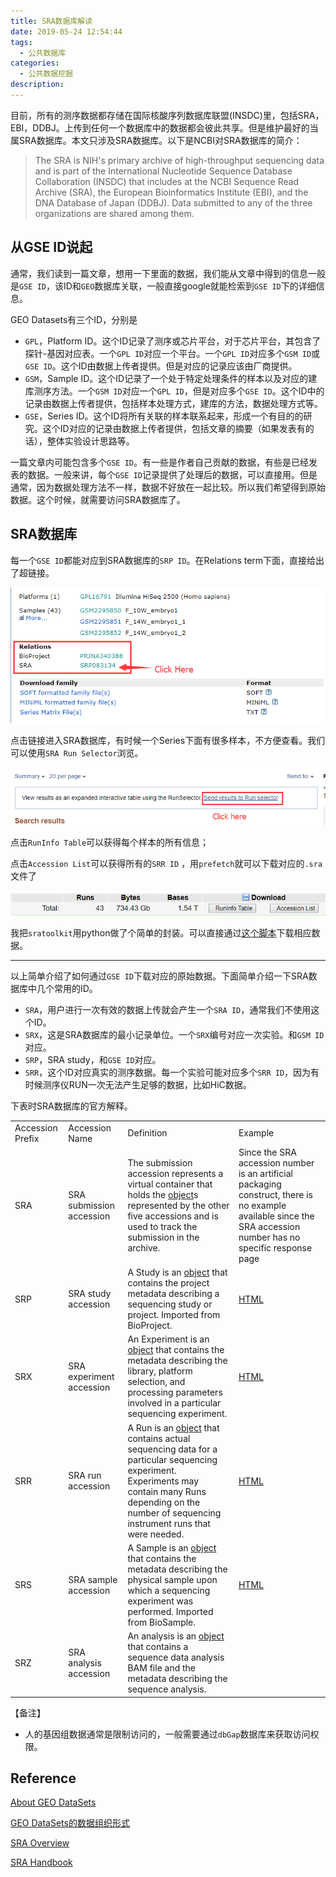 ```yaml
---
title: SRA数据库解读
date: 2019-05-24 12:54:44
tags:
  - 公共数据库
categories:
  - 公共数据挖掘
description:
---
```


目前，所有的测序数据都存储在国际核酸序列数据库联盟(INSDC)里，包括SRA，EBI，DDBJ。上传到任何一个数据库中的数据都会彼此共享。但是维护最好的当属SRA数据库。本文只涉及SRA数据库。以下是NCBI对SRA数据库的简介：

> The SRA is NIH's primary archive of high-throughput sequencing data and is part of the International Nucleotide Sequence Database Collaboration (INSDC) that includes at the NCBI Sequence Read Archive (SRA), the European Bioinformatics Institute (EBI), and the DNA Database of Japan (DDBJ). Data submitted to any of the three organizations are shared among them.

<!--more-->

## 从GSE ID说起

通常，我们读到一篇文章，想用一下里面的数据，我们能从文章中得到的信息一般是`GSE ID`，该ID和`GEO`数据库关联，一般直接google就能检索到`GSE ID`下的详细信息。

GEO Datasets有三个ID，分别是

- `GPL`，Platform ID。这个ID记录了测序或芯片平台，对于芯片平台，其包含了探针-基因对应表。一个`GPL ID`对应一个平台。一个`GPL ID`对应多个`GSM ID`或`GSE ID`。这个ID由数据上传者提供。但是对应的记录应该由厂商提供。
- `GSM`，Sample ID。这个ID记录了一个处于特定处理条件的样本以及对应的建库测序方法。一个`GSM ID`对应一个`GPL ID`，但是对应多个`GSE ID`。这个ID中的记录由数据上传者提供，包括样本处理方式，建库的方法，数据处理方式等。
- `GSE`，Series ID。这个ID将所有关联的样本联系起来，形成一个有目的的研究。这个ID对应的记录由数据上传者提供，包括文章的摘要（如果发表有的话），整体实验设计思路等。

一篇文章内可能包含多个`GSE ID`。有一些是作者自己贡献的数据，有些是已经发表的数据。一般来讲，每个`GSE ID`记录提供了处理后的数据，可以直接用。但是通常，因为数据处理方法不一样，数据不好放在一起比较。所以我们希望得到原始数据。这个时候，就需要访问SRA数据库了。

## SRA数据库

每一个`GSE ID`都能对应到SRA数据库的`SRP ID`。在Relations term下面，直接给出了超链接。

![](https://raw.githubusercontent.com/JarningGau/blog_images/master/20190524/GEO_1.png)

点击链接进入SRA数据库，有时候一个Series下面有很多样本，不方便查看。我们可以使用`SRA Run Selector`浏览。

![](https://raw.githubusercontent.com/JarningGau/blog_images/master/20190524/SRA_1.png)

点击`RunInfo Table`可以获得每个样本的所有信息；

点击`Accession List`可以获得所有的`SRR ID` ，用`prefetch`就可以下载对应的`.sra`文件了

![](https://raw.githubusercontent.com/JarningGau/blog_images/master/20190524/SRA_2.png)

我把`sratoolkit`用python做了个简单的封装。可以直接通过[这个脚本](<https://github.com/JarningGau/sra_download>)下载相应数据。

---

以上简单介绍了如何通过`GSE ID`下载对应的原始数据。下面简单介绍一下SRA数据库中几个常用的ID。

- `SRA`，用户进行一次有效的数据上传就会产生一个`SRA ID`，通常我们不使用这个ID。
- `SRX`，这是SRA数据库的最小记录单位。一个`SRX`编号对应一次实验。和`GSM ID`对应。
- `SRP`，SRA study，和`GSE ID`对应。
- `SRR`，这个ID对应真实的测序数据。每一个实验可能对应多个`SRR ID`，因为有时候测序仪RUN一次无法产生足够的数据，比如HiC数据。

下表时SRA数据库的官方解释。

|                  |                          |                                                              |                                                              |
| ---------------- | ------------------------ | ------------------------------------------------------------ | ------------------------------------------------------------ |
| Accession Prefix | Accession Name           | Definition                                                   | Example                                                      |
| SRA              | SRA submission accession | The submission accession represents a virtual container that holds the [object](http://en.wikipedia.org/wiki/Object_%28object-oriented_programming%29)s represented by the other five accessions and is used to track the submission in the archive. | Since the SRA accession number is an artificial packaging construct, there is no example available since the SRA accession number has no specific response page |
| SRP              | SRA study accession      | A Study is an [object](http://en.wikipedia.org/wiki/Object_%28object-oriented_programming%29) that contains the project metadata describing a sequencing study or project. Imported from BioProject. | [HTML](http://trace.ncbi.nlm.nih.gov/Traces/sra/sra.cgi?study=SRP000124) |
| SRX              | SRA experiment accession | An Experiment is an [object](http://en.wikipedia.org/wiki/Object_%28object-oriented_programming%29) that contains the metadata describing the library, platform selection, and processing parameters involved in a particular sequencing experiment. | [HTML](https://www.ncbi.nlm.nih.gov/sra/SRX000193?report=full) |
| SRR              | SRA run accession        | A Run is an [object](http://en.wikipedia.org/wiki/Object_%28object-oriented_programming%29) that contains actual sequencing data for a particular sequencing experiment. Experiments may contain many Runs depending on the number of sequencing instrument runs that were needed. | [HTML](http://trace.ncbi.nlm.nih.gov/Traces/sra/sra.cgi?cmd=viewer&m=data&s=viewer&run=SRR001030) |
| SRS              | SRA sample accession     | A Sample is an [object](http://en.wikipedia.org/wiki/Object_%28object-oriented_programming%29) that contains the metadata describing the physical sample upon which a sequencing experiment was performed. Imported from BioSample. | [HTML](https://www.ncbi.nlm.nih.gov/biosample/?term=119)     |
| SRZ              | SRA analysis accession   | An analysis is an [object](http://en.wikipedia.org/wiki/Object_%28object-oriented_programming%29) that contains a sequence data analysis BAM file and the metadata describing the sequence analysis. |                                                              |

【备注】

- 人的基因组数据通常是限制访问的，一般需要通过`dbGap`数据库来获取访问权限。

## Reference

[About GEO DataSets](<https://www.ncbi.nlm.nih.gov/geo/info/datasets.html>)

[GEO DataSets的数据组织形式](<https://www.ncbi.nlm.nih.gov/geo/info/overview.html#org>)

[SRA Overview](<https://www.ncbi.nlm.nih.gov/sra/docs/>)

[SRA Handbook](<https://www.ncbi.nlm.nih.gov/books/NBK56913/>)